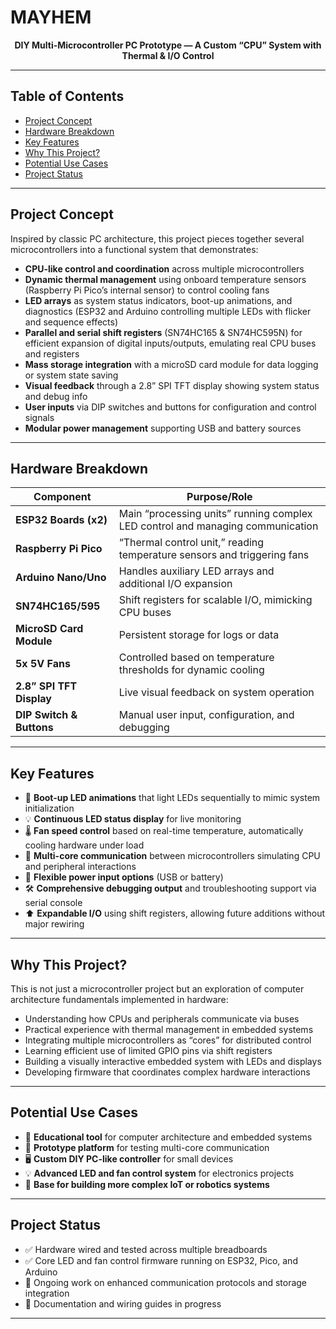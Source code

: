# MAYHEM
<p align="center">
  <b>DIY Multi-Microcontroller PC Prototype — A Custom “CPU” System with Thermal & I/O Control</b>
</p>

---

## Table of Contents
- [Project Concept](#project-concept)
- [Hardware Breakdown](#hardware-breakdown)
- [Key Features](#key-features)
- [Why This Project?](#why-this-project)
- [Potential Use Cases](#potential-use-cases)
- [Project Status](#project-status)

---

## Project Concept

Inspired by classic PC architecture, this project pieces together several microcontrollers into a functional system that demonstrates:

- **CPU-like control and coordination** across multiple microcontrollers
- **Dynamic thermal management** using onboard temperature sensors (Raspberry Pi Pico’s internal sensor) to control cooling fans
- **LED arrays** as system status indicators, boot-up animations, and diagnostics (ESP32 and Arduino controlling multiple LEDs with flicker and sequence effects)
- **Parallel and serial shift registers** (SN74HC165 & SN74HC595N) for efficient expansion of digital inputs/outputs, emulating real CPU buses and registers
- **Mass storage integration** with a microSD card module for data logging or system state saving
- **Visual feedback** through a 2.8” SPI TFT display showing system status and debug info
- **User inputs** via DIP switches and buttons for configuration and control signals
- **Modular power management** supporting USB and battery sources

---

## Hardware Breakdown

| Component                | Purpose/Role                                                                 |
|--------------------------|------------------------------------------------------------------------------|
| **ESP32 Boards (x2)**    | Main “processing units” running complex LED control and managing communication |
| **Raspberry Pi Pico**    | “Thermal control unit,” reading temperature sensors and triggering fans        |
| **Arduino Nano/Uno**     | Handles auxiliary LED arrays and additional I/O expansion                      |
| **SN74HC165/595**        | Shift registers for scalable I/O, mimicking CPU buses                          |
| **MicroSD Card Module**  | Persistent storage for logs or data                                            |
| **5x 5V Fans**           | Controlled based on temperature thresholds for dynamic cooling                 |
| **2.8” SPI TFT Display** | Live visual feedback on system operation                                       |
| **DIP Switch & Buttons** | Manual user input, configuration, and debugging                                |

---

## Key Features

- 🚦 **Boot-up LED animations** that light LEDs sequentially to mimic system initialization
- 💡 **Continuous LED status display** for live monitoring
- 🌡️ **Fan speed control** based on real-time temperature, automatically cooling hardware under load
- 🔗 **Multi-core communication** between microcontrollers simulating CPU and peripheral interactions
- 🔋 **Flexible power input options** (USB or battery)
- 🛠️ **Comprehensive debugging output** and troubleshooting support via serial console
- ⬆️ **Expandable I/O** using shift registers, allowing future additions without major rewiring

---

## Why This Project?

This is not just a microcontroller project but an exploration of computer architecture fundamentals implemented in hardware:

- Understanding how CPUs and peripherals communicate via buses
- Practical experience with thermal management in embedded systems
- Integrating multiple microcontrollers as “cores” for distributed control
- Learning efficient use of limited GPIO pins via shift registers
- Building a visually interactive embedded system with LEDs and displays
- Developing firmware that coordinates complex hardware interactions

---

## Potential Use Cases

- 🏫 **Educational tool** for computer architecture and embedded systems
- 🧪 **Prototype platform** for testing multi-core communication
- 🖥️ **Custom DIY PC-like controller** for small devices
- 💡 **Advanced LED and fan control system** for electronics projects
- 🤖 **Base for building more complex IoT or robotics systems**

---

## Project Status

- ✅ Hardware wired and tested across multiple breadboards
- ✅ Core LED and fan control firmware running on ESP32, Pico, and Arduino
- 🔄 Ongoing work on enhanced communication protocols and storage integration
- 📝 Documentation and wiring guides in progress

---
